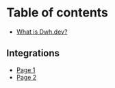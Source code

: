 # Table of contents

* [What is Dwh.dev?](README.md)

## Integrations

* [Page 1](integrations/page-1.md)
* [Page 2](integrations/page-2.md)
